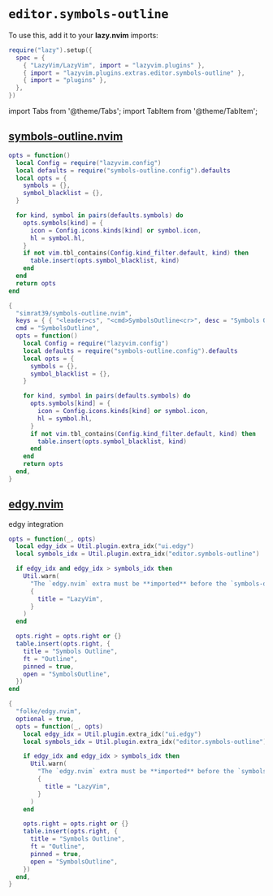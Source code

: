 # `editor.symbols-outline`

<!-- plugins:start -->

To use this, add it to your **lazy.nvim** imports:

```lua title="lua/config/lazy.lua" {4}
require("lazy").setup({
  spec = {
    { "LazyVim/LazyVim", import = "lazyvim.plugins" },
    { import = "lazyvim.plugins.extras.editor.symbols-outline" },
    { import = "plugins" },
  },
})
```

import Tabs from '@theme/Tabs';
import TabItem from '@theme/TabItem';

## [symbols-outline.nvim](https://github.com/simrat39/symbols-outline.nvim)

<Tabs>

<TabItem value="opts" label="Options">

```lua
opts = function()
  local Config = require("lazyvim.config")
  local defaults = require("symbols-outline.config").defaults
  local opts = {
    symbols = {},
    symbol_blacklist = {},
  }

  for kind, symbol in pairs(defaults.symbols) do
    opts.symbols[kind] = {
      icon = Config.icons.kinds[kind] or symbol.icon,
      hl = symbol.hl,
    }
    if not vim.tbl_contains(Config.kind_filter.default, kind) then
      table.insert(opts.symbol_blacklist, kind)
    end
  end
  return opts
end
```

</TabItem>


<TabItem value="code" label="Full Spec">

```lua
{
  "simrat39/symbols-outline.nvim",
  keys = { { "<leader>cs", "<cmd>SymbolsOutline<cr>", desc = "Symbols Outline" } },
  cmd = "SymbolsOutline",
  opts = function()
    local Config = require("lazyvim.config")
    local defaults = require("symbols-outline.config").defaults
    local opts = {
      symbols = {},
      symbol_blacklist = {},
    }

    for kind, symbol in pairs(defaults.symbols) do
      opts.symbols[kind] = {
        icon = Config.icons.kinds[kind] or symbol.icon,
        hl = symbol.hl,
      }
      if not vim.tbl_contains(Config.kind_filter.default, kind) then
        table.insert(opts.symbol_blacklist, kind)
      end
    end
    return opts
  end,
}
```

</TabItem>

</Tabs>

## [edgy.nvim](https://github.com/folke/edgy.nvim)

 edgy integration


<Tabs>

<TabItem value="opts" label="Options">

```lua
opts = function(_, opts)
  local edgy_idx = Util.plugin.extra_idx("ui.edgy")
  local symbols_idx = Util.plugin.extra_idx("editor.symbols-outline")

  if edgy_idx and edgy_idx > symbols_idx then
    Util.warn(
      "The `edgy.nvim` extra must be **imported** before the `symbols-outline.nvim` extra to work properly.",
      {
        title = "LazyVim",
      }
    )
  end

  opts.right = opts.right or {}
  table.insert(opts.right, {
    title = "Symbols Outline",
    ft = "Outline",
    pinned = true,
    open = "SymbolsOutline",
  })
end
```

</TabItem>


<TabItem value="code" label="Full Spec">

```lua
{
  "folke/edgy.nvim",
  optional = true,
  opts = function(_, opts)
    local edgy_idx = Util.plugin.extra_idx("ui.edgy")
    local symbols_idx = Util.plugin.extra_idx("editor.symbols-outline")

    if edgy_idx and edgy_idx > symbols_idx then
      Util.warn(
        "The `edgy.nvim` extra must be **imported** before the `symbols-outline.nvim` extra to work properly.",
        {
          title = "LazyVim",
        }
      )
    end

    opts.right = opts.right or {}
    table.insert(opts.right, {
      title = "Symbols Outline",
      ft = "Outline",
      pinned = true,
      open = "SymbolsOutline",
    })
  end,
}
```

</TabItem>

</Tabs>

<!-- plugins:end -->
